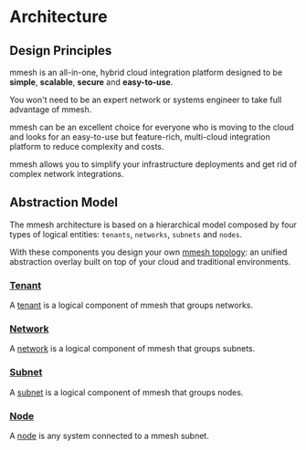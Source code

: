 # Architecture

## Design Principles

mmesh is an all-in-one, hybrid cloud integration platform designed to be **simple**, **scalable**, **secure** and **easy-to-use**.

You won't need to be an expert network or systems engineer to take full advantage of mmesh.

mmesh can be an excellent choice for everyone who is moving to the cloud and looks for an easy-to-use but feature-rich, multi-cloud integration platform to reduce complexity and costs.

mmesh allows you to simplify your infrastructure deployments and get rid of complex network integrations.

## Abstraction Model

The mmesh architecture is based on a hierarchical model composed by four types of logical entities: `tenants`, `networks`, `subnets` and `nodes`.

With these components you design your own [mmesh topology](/docs/platform/networking/topology/): an unified abstraction overlay built on top of your cloud and traditional environments.

### [Tenant](/docs/platform/networking/topology/#tenant)

A [tenant](/docs/platform/networking/topology/#tenant) is a logical component of mmesh that groups networks.

### [Network](/docs/platform/networking/topology/#network)

A [network](/docs/platform/networking/topology/#network) is a logical component of mmesh that groups subnets.

### [Subnet](/docs/platform/networking/topology/#subnet)

A [subnet](/docs/platform/networking/topology/#subnet) is a logical component of mmesh that groups nodes.

### [Node](/docs/platform/networking/nodes/)

A [node](/docs/platform/networking/nodes/) is any system connected to a mmesh subnet.

